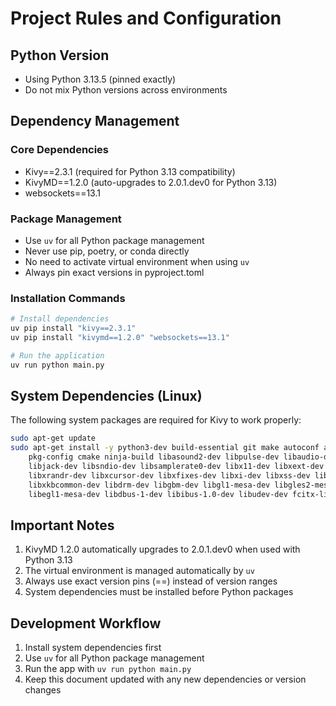 # Project Rules and Configuration

## Python Version
- Using Python 3.13.5 (pinned exactly)
- Do not mix Python versions across environments

## Dependency Management
### Core Dependencies
- Kivy==2.3.1 (required for Python 3.13 compatibility)
- KivyMD==1.2.0 (auto-upgrades to 2.0.1.dev0 for Python 3.13)
- websockets==13.1

### Package Management
- Use `uv` for all Python package management
- Never use pip, poetry, or conda directly
- No need to activate virtual environment when using `uv`
- Always pin exact versions in pyproject.toml

### Installation Commands
```bash
# Install dependencies
uv pip install "kivy==2.3.1"
uv pip install "kivymd==1.2.0" "websockets==13.1"

# Run the application
uv run python main.py
```

## System Dependencies (Linux)
The following system packages are required for Kivy to work properly:
```bash
sudo apt-get update
sudo apt-get install -y python3-dev build-essential git make autoconf automake libtool \
    pkg-config cmake ninja-build libasound2-dev libpulse-dev libaudio-dev \
    libjack-dev libsndio-dev libsamplerate0-dev libx11-dev libxext-dev \
    libxrandr-dev libxcursor-dev libxfixes-dev libxi-dev libxss-dev libwayland-dev \
    libxkbcommon-dev libdrm-dev libgbm-dev libgl1-mesa-dev libgles2-mesa-dev \
    libegl1-mesa-dev libdbus-1-dev libibus-1.0-dev libudev-dev fcitx-libs-dev xclip
```

## Important Notes
1. KivyMD 1.2.0 automatically upgrades to 2.0.1.dev0 when used with Python 3.13
2. The virtual environment is managed automatically by `uv`
3. Always use exact version pins (==) instead of version ranges
4. System dependencies must be installed before Python packages

## Development Workflow
1. Install system dependencies first
2. Use `uv` for all Python package management
3. Run the app with `uv run python main.py`
4. Keep this document updated with any new dependencies or version changes
